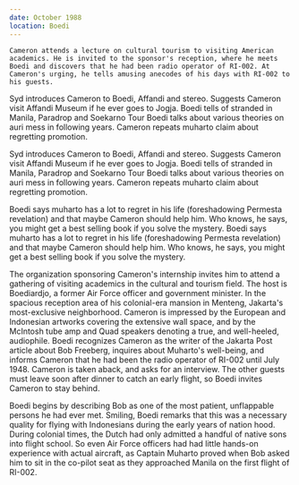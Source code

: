 ```yaml
---
date: October 1988
location: Boedi
---
```


```synopsis
Cameron attends a lecture on cultural tourism to visiting American academics. He is invited to the sponsor's reception, where he meets Boedi and discovers that he had been radio operator of RI-002. At Cameron's urging, he tells amusing anecodes of his days with RI-002 to his guests. 
```

Syd introduces Cameron to Boedi, Affandi and stereo.
Suggests Cameron visit Affandi Museum if he ever goes to Jogja. 
Boedi tells of stranded in Manila, Paradrop and Soekarno Tour
 Boedi talks about various theories on auri mess in following years.
 Cameron repeats muharto claim about regretting promotion.

 Syd introduces Cameron to Boedi, Affandi and stereo.
Suggests Cameron visit Affandi Museum if he ever goes to Jogja. 
Boedi tells of stranded in Manila, Paradrop and Soekarno Tour
 Boedi talks about various theories on auri mess in following years.
 Cameron repeats muharto claim about regretting promotion.


  Boedi says muharto has a lot to regret in his life (foreshadowing Permesta revelation) and that maybe Cameron should help him. Who knows, he says, you might get a best selling book if you solve the mystery. Boedi says muharto has a lot to regret in his life (foreshadowing Permesta revelation) and that maybe Cameron should help him. Who knows, he says, you might get a best selling book if you solve the mystery.

The organization sponsoring Cameron's internship invites him to attend a gathering of visiting academics in the cultural and tourism field. The host is Boediardjo, a former Air Force officer and government minister. In the spacious reception area of his colonial-era mansion in Menteng, Jakarta's most-exclusive neighborhood. Cameron is impressed by the European and Indonesian artworks covering the extensive wall space, and by the McIntosh tube amp and Quad speakers denoting a true, and well-heeled, audiophile. Boedi recognizes Cameron as the writer of the Jakarta Post article about Bob Freeberg, inquires about Muharto's well-being, and informs Cameron that he had been the radio operator of RI-002 until July 1948. Cameron is taken aback, and asks for an interview. The other guests must leave soon after dinner to catch an early flight, so Boedi invites Cameron to stay behind.     

Boedi begins by describing Bob as one of the most patient, unflappable persons he had ever met. Smiling, Boedi remarks that this was a necessary quality for flying with Indonesians during the early years of nation hood. During colonial times, the Dutch had only admitted a handful of native sons into flight school. So even Air Force officers had had little hands-on experience with actual aircraft, as Captain Muharto proved when Bob asked him to sit in the co-pilot seat as they approached Manila on the first flight of RI-002. 

> 







